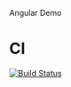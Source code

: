 Angular Demo
# CI

[![Build Status](https://dev.azure.com/foman/angular-playground/_apis/build/status/foman.angularDemo?branchName=master)](https://dev.azure.com/foman/angular-playground/_build/latest?definitionId=1?branchName=master)
